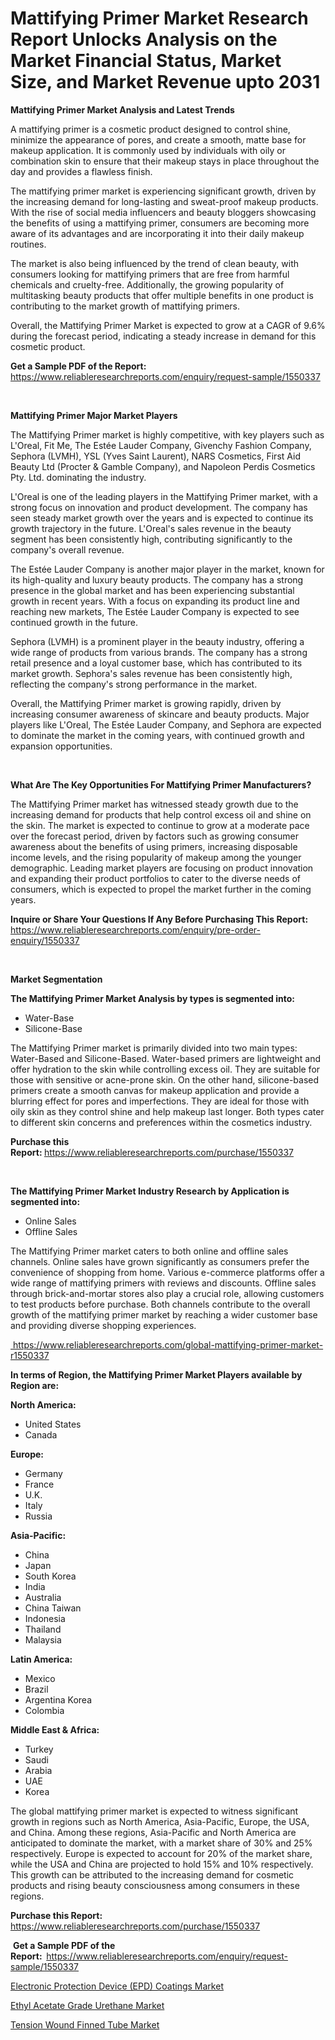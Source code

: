 <p><h1>Mattifying Primer Market Research Report Unlocks Analysis on the Market Financial Status, Market Size, and Market Revenue upto 2031</h1></p><p><strong>Mattifying Primer Market Analysis and Latest Trends</strong></p>
<p><p>A mattifying primer is a cosmetic product designed to control shine, minimize the appearance of pores, and create a smooth, matte base for makeup application. It is commonly used by individuals with oily or combination skin to ensure that their makeup stays in place throughout the day and provides a flawless finish.</p><p>The mattifying primer market is experiencing significant growth, driven by the increasing demand for long-lasting and sweat-proof makeup products. With the rise of social media influencers and beauty bloggers showcasing the benefits of using a mattifying primer, consumers are becoming more aware of its advantages and are incorporating it into their daily makeup routines.</p><p>The market is also being influenced by the trend of clean beauty, with consumers looking for mattifying primers that are free from harmful chemicals and cruelty-free. Additionally, the growing popularity of multitasking beauty products that offer multiple benefits in one product is contributing to the market growth of mattifying primers.</p><p>Overall, the Mattifying Primer Market is expected to grow at a CAGR of 9.6% during the forecast period, indicating a steady increase in demand for this cosmetic product.</p></p>
<p><strong>Get a Sample PDF of the Report:&nbsp;</strong> <a href="https://www.reliableresearchreports.com/enquiry/request-sample/1550337">https://www.reliableresearchreports.com/enquiry/request-sample/1550337</a></p>
<p>&nbsp;</p>
<p><strong>Mattifying Primer Major Market Players</strong></p>
<p><p>The Mattifying Primer market is highly competitive, with key players such as L'Oreal, Fit Me, The Estée Lauder Company, Givenchy Fashion Company, Sephora (LVMH), YSL (Yves Saint Laurent), NARS Cosmetics, First Aid Beauty Ltd (Procter & Gamble Company), and Napoleon Perdis Cosmetics Pty. Ltd. dominating the industry.</p><p>L'Oreal is one of the leading players in the Mattifying Primer market, with a strong focus on innovation and product development. The company has seen steady market growth over the years and is expected to continue its growth trajectory in the future. L'Oreal's sales revenue in the beauty segment has been consistently high, contributing significantly to the company's overall revenue.</p><p>The Estée Lauder Company is another major player in the market, known for its high-quality and luxury beauty products. The company has a strong presence in the global market and has been experiencing substantial growth in recent years. With a focus on expanding its product line and reaching new markets, The Estée Lauder Company is expected to see continued growth in the future.</p><p>Sephora (LVMH) is a prominent player in the beauty industry, offering a wide range of products from various brands. The company has a strong retail presence and a loyal customer base, which has contributed to its market growth. Sephora's sales revenue has been consistently high, reflecting the company's strong performance in the market.</p><p>Overall, the Mattifying Primer market is growing rapidly, driven by increasing consumer awareness of skincare and beauty products. Major players like L'Oreal, The Estée Lauder Company, and Sephora are expected to dominate the market in the coming years, with continued growth and expansion opportunities.</p></p>
<p>&nbsp;</p>
<p><strong>What Are The Key Opportunities For Mattifying Primer Manufacturers?</strong></p>
<p><p>The Mattifying Primer market has witnessed steady growth due to the increasing demand for products that help control excess oil and shine on the skin. The market is expected to continue to grow at a moderate pace over the forecast period, driven by factors such as growing consumer awareness about the benefits of using primers, increasing disposable income levels, and the rising popularity of makeup among the younger demographic. Leading market players are focusing on product innovation and expanding their product portfolios to cater to the diverse needs of consumers, which is expected to propel the market further in the coming years.</p></p>
<p><strong>Inquire or Share Your Questions If Any Before Purchasing This Report:</strong> <a href="https://www.reliableresearchreports.com/enquiry/pre-order-enquiry/1550337">https://www.reliableresearchreports.com/enquiry/pre-order-enquiry/1550337</a></p>
<p>&nbsp;</p>
<p><strong>Market Segmentation</strong></p>
<p><strong>The Mattifying Primer Market Analysis by types is segmented into:</strong></p>
<p><ul><li>Water-Base</li><li>Silicone-Base</li></ul></p>
<p><p>The Mattifying Primer market is primarily divided into two main types: Water-Based and Silicone-Based. Water-based primers are lightweight and offer hydration to the skin while controlling excess oil. They are suitable for those with sensitive or acne-prone skin. On the other hand, silicone-based primers create a smooth canvas for makeup application and provide a blurring effect for pores and imperfections. They are ideal for those with oily skin as they control shine and help makeup last longer. Both types cater to different skin concerns and preferences within the cosmetics industry.</p></p>
<p><strong>Purchase this Report:&nbsp;</strong><a href="https://www.reliableresearchreports.com/purchase/1550337">https://www.reliableresearchreports.com/purchase/1550337</a></p>
<p>&nbsp;</p>
<p><strong>The Mattifying Primer Market Industry Research by Application is segmented into:</strong></p>
<p><ul><li>Online Sales</li><li>Offline Sales</li></ul></p>
<p><p>The Mattifying Primer market caters to both online and offline sales channels. Online sales have grown significantly as consumers prefer the convenience of shopping from home. Various e-commerce platforms offer a wide range of mattifying primers with reviews and discounts. Offline sales through brick-and-mortar stores also play a crucial role, allowing customers to test products before purchase. Both channels contribute to the overall growth of the mattifying primer market by reaching a wider customer base and providing diverse shopping experiences.</p></p>
<p><a href="https://www.reliableresearchreports.com/global-mattifying-primer-market-r1550337">&nbsp;https://www.reliableresearchreports.com/global-mattifying-primer-market-r1550337</a></p>
<p><strong>In terms of Region, the Mattifying Primer Market Players available by Region are:</strong></p>
<p>
    <p> <strong> North America: </strong>
        <ul>
            <li>United States</li>
            <li>Canada</li>
        </ul>
        </p> 
    <p> <strong> Europe: </strong>
        <ul>
            <li>Germany</li>
            <li>France</li>
            <li>U.K.</li>
            <li>Italy</li>
            <li>Russia</li>
        </ul>
        </p> 
    <p> <strong> Asia-Pacific: </strong>
        <ul>
            <li>China</li>
            <li>Japan</li>
            <li>South Korea</li>
            <li>India</li>
            <li>Australia</li>
            <li>China Taiwan</li>
            <li>Indonesia</li>
            <li>Thailand</li>
            <li>Malaysia</li>
        </ul>
        </p> 
    <p> <strong> Latin America: </strong>
        <ul>
            <li>Mexico</li>
            <li>Brazil</li>
            <li>Argentina Korea</li>
            <li>Colombia</li>
        </ul>
        </p> 
    <p> <strong> Middle East & Africa: </strong>
        <ul>
            <li>Turkey</li>
            <li>Saudi</li>
            <li>Arabia</li>
            <li>UAE</li>
            <li>Korea</li>
        </ul>
    </p>
    </p>
<p><p>The global mattifying primer market is expected to witness significant growth in regions such as North America, Asia-Pacific, Europe, the USA, and China. Among these regions, Asia-Pacific and North America are anticipated to dominate the market, with a market share of 30% and 25% respectively. Europe is expected to account for 20% of the market share, while the USA and China are projected to hold 15% and 10% respectively. This growth can be attributed to the increasing demand for cosmetic products and rising beauty consciousness among consumers in these regions.</p></p>
<p><strong>Purchase this Report: </strong><a href="https://www.reliableresearchreports.com/purchase/1550337">https://www.reliableresearchreports.com/purchase/1550337</a></p>
<p>&nbsp;<strong>Get a Sample PDF of the Report:&nbsp;&nbsp;</strong><a href="https://www.reliableresearchreports.com/enquiry/request-sample/1550337">https://www.reliableresearchreports.com/enquiry/request-sample/1550337</a></p>
<p><strong></strong></p>
<p><p><a href="https://github.com/Sinjinluong3e0awx2m195k76/Market-Research-Report-List-3/blob/main/electronic-protection-device-epd-coatings-market.md">Electronic Protection Device (EPD) Coatings Market</a></p><p><a href="https://github.com/LitzyGulgowski2023/Market-Research-Report-List-1/blob/main/ethyl-acetate-grade-urethane-market.md">Ethyl Acetate Grade Urethane Market</a></p><p><a href="https://view.publitas.com/reportprime-1/global-tension-wound-finned-tube-market-opportunities-and-forecast-for-period-from-2024-to-2031/">Tension Wound Finned Tube Market</a></p></p>